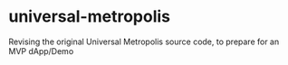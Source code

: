 # universal-metropolis
Revising the original Universal Metropolis source code, to prepare for an MVP dApp/Demo
